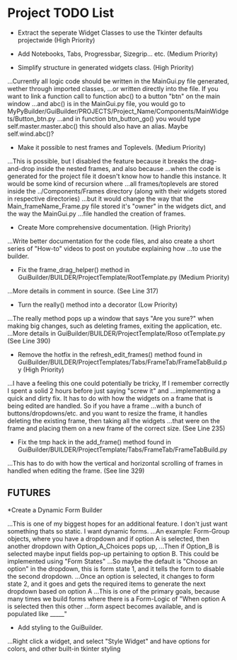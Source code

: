 # Project TODO List

* Extract the seperate Widget Classes to use the Tkinter defaults projectwide (High Priority)

* Add Notebooks, Tabs, Progressbar, Sizegrip... etc. (Medium Priority)

* Simplify structure in generated widgets class. (High Priority)

...Currently all logic code should be written in the MainGui.py file generated, wether through imported classes,
...or written directly into the file. If you want to link a function call to function abc() to a button "btn" on the main window
...and abc() is in the MainGui.py file, you would go to MyPyBuilder/GuiBuilder/PROJECTS/Project_Name/Components/MainWidgets/Button_btn.py
...and in function btn_button_go() you would type self.master.master.abc() this should also have an alias. Maybe self.wind.abc()?

* Make it possible to nest frames and Toplevels. (Medium Priority)

...This is possible, but I disabled the feature because it breaks the drag-and-drop inside the nested frames, and also because
...when the code is generated for the project file it doesn't know how to handle this instance. It would be some kind of recursion where
...all frames/toplevels are stored inside the ../Components/Frames directory (along with their widgets stored in respective directories)
...but it would change the way that the Main_frameName_Frame.py file stored it's "owner" in the widgets dict, and the way the MainGui.py 
...file handled the creation of frames.

* Create More comprehensive documentation. (High Priority)

...Write better documentation for the code files, and also create a short series of "How-to" videos to post on youtube explaining how
...to use the builder.

* Fix the frame_drag_helper() method in GuiBuilder/BUILDER/ProjectTemplate/RootTemplate.py (Medium Priority)

...More details in comment in source. (See Line 317)

* Turn the really() method into a decorator (Low Priority)

...The really method pops up a window that says "Are you sure?" when making big changes, such as deleting frames, exiting the application, etc.
...More details in GuiBuilder/BUILDER/ProjectTemplate/Roso otTemplate.py (See Line 390)

* Remove the hotfix in the refresh_edit_frames() method found in GuiBuilder/BUILDER/ProjectTemplates/Tabs/FrameTab/FrameTabBuild.py (High Priority)

...I have a feeling this one could potentially be tricky, If I remember correctly I spent a solid 2 hours before just saying "screw it" and 
...implementing a quick and dirty fix. It has to do with how the widgets on a frame that is being edited are handled. So if you have a frame
...with a bunch of buttons/dropdowns/etc. and you want to resize the frame, it handles deleting the existing frame, then taking all the widgets
...that were on the frame and placing them on a new frame of the correct size. (See Line 235)

* Fix the tmp hack in the add_frame() method found in GuiBuilder/BUILDER/ProjectTemplate/Tabs/FrameTab/FrameTabBuild.py

...This has to do with how the vertical and horizontal scrolling of frames in handled when editing the frame. (See line 329)

## FUTURES

*Create a Dynamic Form Builder

...This is one of my biggest hopes for an additional feature. I don't just want something thats so static. I want dynamic forms.
...An example: Form-Group objects, where you have a dropdown and if option A is selected, then another dropdown with Option_A_Choices pops up,
...Then if Option_B is selected maybe input fields pop-up pertaining to option B. This could be implemented using "Form States"
...So maybe the default is "Choose an option" in the dropdown, this is form state 1, and it tells the form to disable the second dropdown.
...Once an option is selected, it changes to form state 2, and it goes and gets the required items to generate the next dropdown based on option A
...This is one of the primary goals, because many times we build forms where there is a Form-Logic of "When option A is selected then this other
...form aspect becomes available, and is populated like _____"

* Add styling to the GuiBuilder.

...Right click a widget, and select "Style Widget" and have options for colors, and other built-in tkinter styling





